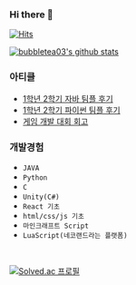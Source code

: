 ### Hi there 👋

[![Hits](https://hits.seeyoufarm.com/api/count/incr/badge.svg?url=https%3A%2F%2Fgithub.com%2Fbubbletea03)](https://hits.seeyoufarm.com)

[![bubbletea03's github stats](https://github-readme-stats.vercel.app/api?username=bubbletea03)](https://github.com/bubbletea03)


### 아티클
- <a href="https://blog.naver.com/bubbletea03/222965469584">1학년 2학기 자바 팀플 후기</a>
- <a href="https://blog.naver.com/bubbletea03/222950989285">1학년 2학기 파이썬 팀플 후기</a>
- <a href="https://blog.naver.com/bubbletea03/222939021559">게임 개발 대회 회고</a>


### 개발경험
- `JAVA`
- `Python`
- `C`
- `Unity(C#)`
- `React 기초`
- `html/css/js 기초` 
- `마인크래프트 Script` 
- `LuaScript(네코랜드라는 플랫폼)`

<br>

[![Solved.ac 프로필](http://mazassumnida.wtf/api/mini/generate_badge?boj=miswwer)](https://solved.ac/miswwer)
